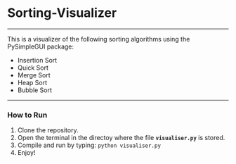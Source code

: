 # Sorting-Visualizer
-----
This is a visualizer of the following sorting algorithms using the PySimpleGUI package:
- Insertion Sort
- Quick Sort
- Merge Sort
- Heap Sort
- Bubble Sort

----- 
### How to Run
1. Clone the repository.
2. Open the terminal in the directoy where the file **`visualiser.py`** is stored.
3. Compile and run by typing: ``` python visualiser.py ```
4. Enjoy!
